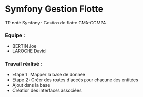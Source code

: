 # Symfony Gestion Flotte
TP noté Symfony : Gestion de flotte CMA-CGMPA

### Equipe :
- BERTIN Joe
- LAROCHE David

### Travail réalisé :
- Etape 1 : Mapper la base de donnée
- Etape 2 : Créer des routes d'accès pour chacune des entitées
- Ajout dans la base
- Création des interfaces associées
